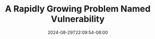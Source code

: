 ---
date: 2024-08-29T22:09:54-06:00
title: "A Rapidly Growing Problem Named Vulnerability"
externalUrl: https://raphabot.medium.com/a-rapidly-growing-problem-named-vulnerability-4d770244a9f2
relcanonical: https://raphabot.medium.com/a-rapidly-growing-problem-named-vulnerability-4d770244a9f2
---